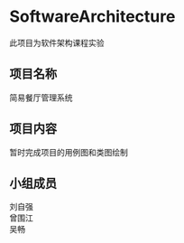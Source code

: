 # SoftwareArchitecture
此项目为软件架构课程实验

## 项目名称  
简易餐厅管理系统

## 项目内容  
暂时完成项目的用例图和类图绘制

## 小组成员
刘自强  
曾围江  
吴畅
